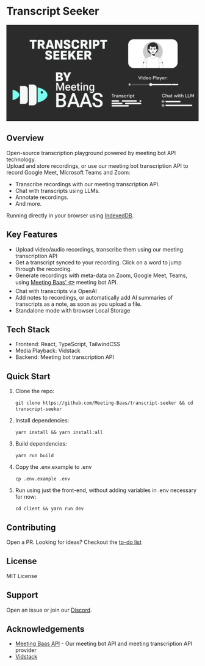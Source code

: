 # Transcript Seeker

![Header](./transcriptSeeker.png)

## Overview

Open-source transcription playground powered by meeting bot API technology. <br/>
Upload and store recordings, or use our meeting bot transcription API to record Google Meet, Microsoft Teams and Zoom: <br/>

- Transcribe recordings with our meeting transcription API.
- Chat with transcripts using LLMs.
- Annotate recordings.
- And more.

Running directly in your browser using [IndexedDB](https://developer.mozilla.org/en-US/docs/Web/API/IndexedDB_API).

## Key Features

- Upload video/audio recordings, transcribe them using our meeting transcription API
- Get a transcript synced to your recording. Click on a word to jump through the recording.
- Generate recordings with meta-data on Zoom, Google Meet, Teams, using [Meeting Baas' 🐟](https://meetingbaas.com) meeting bot API.
- Chat with transcripts via OpenAI
- Add notes to recordings, or automatically add AI summaries of transcripts as a note, as soon as you upload a file.
- Standalone mode with browser Local Storage

## Tech Stack

- Frontend: React, TypeScript, TailwindCSS
- Media Playback: Vidstack
- Backend: Meeting bot transcription API

## Quick Start

1. Clone the repo:

   ```
   git clone https://github.com/Meeting-Baas/transcript-seeker && cd transcript-seeker
   ```

2. Install dependencies:

   ```
   yarn install && yarn install:all
   ```

3. Build dependencies:

   ```
   yarn run build
   ```

4. Copy the .env.example to .env

   ```
   cp .env.example .env
   ```

5. Run using just the front-end, without adding variables in .env necessary for now:
   ```
   cd client && yarn run dev
   ```

## Contributing

Open a PR. Looking for ideas? Checkout the [to-do list](./TODO.md)

## License

MIT License

## Support

Open an issue or join our [Discord](https://discord.com/invite/dsvFgDTr6c).

## Acknowledgements

- [Meeting Baas API](https://meetingbaas.com/) - Our meeting bot API and meeting transcription API provider
- [Vidstack](https://www.vidstack.io/)
